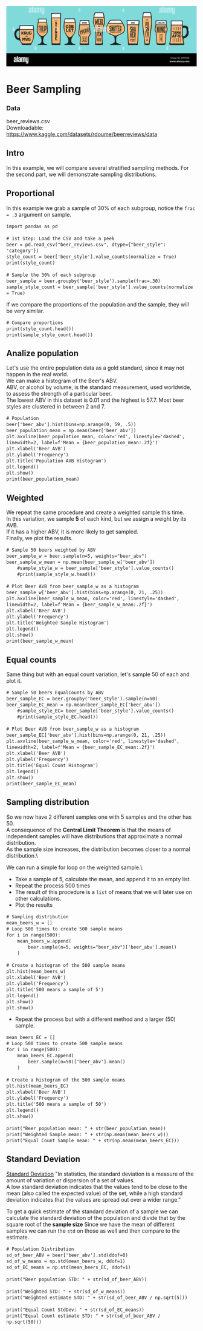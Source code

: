 ![Beer Banner](/assets/images/beer_banner.jpg)

# Beer Sampling
### Data
beer_reviews.csv\
Downloadable:\
https://www.kaggle.com/datasets/rdoume/beerreviews/data

## Intro 

In this example, we will compare several stratified sampling methods. For the second part, we will demonstrate sampling distributions.

## Proportional

In this example we grab a sample of 30% of each subgroup, notice the `frac = .3` argument on sample.

```
import pandas as pd

# 1st Step: Load the CSV and take a peek
beer = pd.read_csv("beer_reviews.csv", dtype={"beer_style": 'category'})
style_count = beer['beer_style'].value_counts(normalize = True)
print(style_count)

# Sample the 30% of each subgroup
beer_sample = beer.groupby('beer_style').sample(frac=.30)
sample_style_count = beer_sample['beer_style'].value_counts(normalize = True)
```
If we compare the proportions of the population and the sample, they will be very similar.

```
# Compare proportions
print(style_count.head())
print(sample_style_count.head())
```

## Analize population

Let's use the entire population data as a gold standard, since it may not happen in the real world.\
We can make a histogram of the Beer's ABV.\
ABV, or alcohol by volume, is the standard measurement, used worldwide, to assess the strength of a particular beer.\
The lowest ABV in this dataset is 0.01 and the highest is 57.7. Most beer styles are clustered in between 2 and 7.

```
# Population
beer['beer_abv'].hist(bins=np.arange(0, 59, .5))
beer_population_mean = np.mean(beer['beer_abv'])
plt.axvline(beer_population_mean, color='red', linestyle='dashed', linewidth=2, label=f'Mean = {beer_population_mean:.2f}')
plt.xlabel('Beer AVB')
plt.ylabel('Frequency')
plt.title('Population AVB Histogram')
plt.legend()
plt.show()
print(beer_population_mean)
```

## Weighted
We repeat the same procedure and create a weighted sample this time.\
In this variation, we sample **5** of each kind, but we assign a weight by its AVB.\
If it has a higher ABV, it is more likely to get sampled.\
Finally, we plot the results.

```
# Sample 50 beers weighted by ABV
beer_sample_w = beer.sample(n=5, weights="beer_abv")
beer_sample_w_mean = np.mean(beer_sample_w['beer_abv'])
    #sample_style_w = beer_sample['beer_style'].value_counts()
    #print(sample_style_w.head())

# Plot Beer AVB from beer_sample_w as a histogram
beer_sample_w['beer_abv'].hist(bins=np.arange(0, 21, .25))
plt.axvline(beer_sample_w_mean, color='red', linestyle='dashed', linewidth=2, label=f'Mean = {beer_sample_w_mean:.2f}')
plt.xlabel('Beer AVB')
plt.ylabel('Frequency')
plt.title('Weighted Sample Histogram')
plt.legend()
plt.show()
print(beer_sample_w_mean)
```

## Equal counts
Same thing but with an equal count variation, let's sample 50 of each and plot it.

```
# Sample 50 beers EqualCounts by ABV
beer_sample_EC = beer.groupby('beer_style').sample(n=50)
beer_sample_EC_mean = np.mean(beer_sample_EC['beer_abv'])
    #sample_style_EC= beer_sample['beer_style'].value_counts()
    #print(sample_style_EC.head())

# Plot Beer AVB from beer_sample_w as a histogram
beer_sample_EC['beer_abv'].hist(bins=np.arange(0, 21, .25))
plt.axvline(beer_sample_w_mean, color='red', linestyle='dashed', linewidth=2, label=f'Mean = {beer_sample_EC_mean:.2f}')
plt.xlabel('Beer AVB')
plt.ylabel('Frequency')
plt.title('Equal Count Histogram')
plt.legend()
plt.show()
print(beer_sample_EC_mean)
```

## Sampling distribution
So we now have 2 different samples one with 5 samples and the other has 50.\
A consequence of the **Central Limit Theorem** is that the means of independent samples will have distributions that approximate a normal distribution.\
As the sample size increases, the distribution becomes closer to a normal distribution.\

We can run a simple for loop on the weighted sample.\ 
* Take a sample of 5, calculate the mean, and append it to an empty list.
* Repeat the process 500 times
* The result of this procedure is a `list` of means that we will later use on other calculations.
* Plot the results

```
# Sampling distribution
mean_beers_w = []
# Loop 500 times to create 500 sample means
for i in range(500):
	mean_beers_w.append(
    	beer.sample(n=5, weights="beer_abv")['beer_abv'].mean()
	)

# Create a histogram of the 500 sample means
plt.hist(mean_beers_w)
plt.xlabel('Beer AVB')
plt.ylabel('Frequency')
plt.title('500 means a sample of 5')
plt.legend()
plt.show()
plt.show()
```

* Repeat the process but with a different method and a larger (50) sample.

```
mean_beers_EC = []
# Loop 500 times to create 500 sample means
for i in range(500):
	mean_beers_EC.append(
    	beer.sample(n=50)['beer_abv'].mean()
	)

# Create a histogram of the 500 sample means
plt.hist(mean_beers_EC)
plt.xlabel('Beer AVB')
plt.ylabel('Frequency')
plt.title('500 means a sample of 50')
plt.legend()
plt.show()

print("Beer population mean: " + str(beer_population_mean))
print("Weighted Sample mean: " + str(np.mean(mean_beers_w)))
print("Equal Count Sample mean: " + str(np.mean(mean_beers_EC)))
```

## Standard Deviation
[Standard Deviation](https://en.wikipedia.org/wiki/Standard_deviation)
"In statistics, the standard deviation is a measure of the amount of variation or dispersion of a set of values.\
A low standard deviation indicates that the values tend to be close to the mean (also called the expected value) of the set, while a high standard deviation indicates that the values are spread out over a wider range."

To get a quick estimate of the standard deviation of a sample we can calculate the standard deviation of the population and divide that by the square root of the **sample size**
Since we have the mean of different samples we can run the `std` on those as well and then compare to the estimate.

```
# Population Distribution
sd_of_beer_ABV = beer['beer_abv'].std(ddof=0)
sd_of_w_means = np.std(mean_beers_w, ddof=1)
sd_of_EC_means = np.std(mean_beers_EC, ddof=1)

print("Beer population STD: " + str(sd_of_beer_ABV))
 
print("Weighted STD: " + str(sd_of_w_means))
print("Weighted estimate STD: " + str(sd_of_beer_ABV / np.sqrt(5)))

print("Equal Count StdDev: " + str(sd_of_EC_means))
print("Equal Count estimate STD: " + str(sd_of_beer_ABV / np.sqrt(50)))
```


